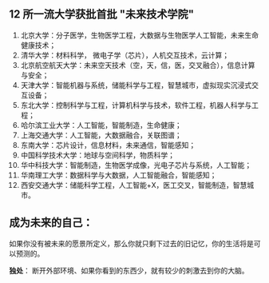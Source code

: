 ## 12 所一流大学获批首批 "未来技术学院"

01. 北京大学：分子医学，生物医学工程，大数据与生物医学人工智能，未来生命健康技术；
02. 清华大学：材料科学， 微电子学（芯片），人机交互技术，云计算；
03. 北京航空航天大学：未来空天技术（空，天，信，医，交叉融合），信息计算与安全；
04. 天津大学：智能机器与系统，储能科学与工程，智慧城市，虚拟现实沉浸式交互设备；
05. 东北大学：控制科学与工程，计算机科学与技术，软件工程，机器人科学与工程；
06. 哈尔滨工业大学：人工智能，智能制造，生命健康；
07. 上海交通大学：人工智能，大数据融合，关联图谱；
08. 东南大学：芯片设计，信息材料，未来通信，智能感知；
09. 中国科学技术大学：地球与空间科学，物质科学；
10. 华中科技大学：智能制造，生物医学成像，光电子芯片与系统，人工智能；
11. 华南理工大学：数据科学与大数据，人工智能融合，智能感知；
12. 西安交通大学：储能科学工程，人工智能+X，医工交叉，智能制造，智慧城市。


## 成为未来的自己：
如果你没有被未来的愿景所定义，那么你就只剩下过去的旧记忆，你的生活将是可以预测的。

**独处**：
断开外部环境、如果你看到的东西少，就有较少的刺激去到你的大脑。
